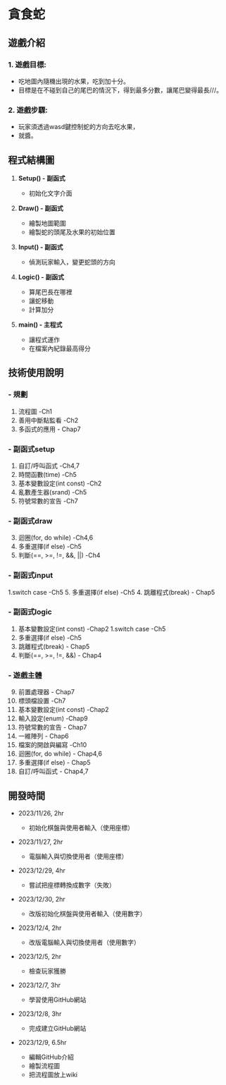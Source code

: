 # 貪食蛇

## 遊戲介紹

### 1. **遊戲目標:**
   - 吃地圖內隨機出現的水果，吃到加十分。
   - 目標是在不碰到自己的尾巴的情況下，得到最多分數，讓尾巴變得最長///。

### 2. **遊戲步驟:**
   - 玩家須透過wasd鍵控制蛇的方向去吃水果，
   - 就醬。

## 程式結構圖


1. **Setup() - 副函式**
   - 初始化文字介面

3. **Draw() - 副函式**
   - 繪製地圖範圍
   - 繪製蛇的頭尾及水果的初始位置

4. **Input() - 副函式**
   - 偵測玩家輸入，變更蛇頭的方向

5. **Logic() - 副函式**
   - 算尾巴長在哪裡
   - 讓蛇移動
   - 計算加分

6. **main() - 主程式**
   - 讓程式運作
   - 在檔案內紀錄最高得分


## 技術使用說明

### - 規劃
1. 流程圖 -Ch1
2. 善用中斷點監看 -Ch2
11. 多函式的應用 - Chap7
    
### - 副函式setup
1. 自訂/呼叫函式 -Ch4,7
6. 時間函數(time) -Ch5
3. 基本變數設定(int const) -Ch2
7. 亂數產生器(srand) -Ch5
8. 符號常數的宣告 -Ch7

### - 副函式draw
3. 迴圈(for, do while) -Ch4,6
4. 多重選擇(if else) -Ch5
3. 判斷(==, >=, !=, &&, ||) -Ch4

### - 副函式input
1.switch case -Ch5
5. 多重選擇(if else) -Ch5
4. 跳離程式(break) - Chap5

### - 副函式logic
1. 基本變數設定(int const) -Chap2
1.switch case -Ch5
5. 多重選擇(if else) -Ch5
4. 跳離程式(break) - Chap5
5. 判斷(==, >=, !=, &&) - Chap4
 
### - 遊戲主體
9. 前置處理器 - Chap7
10. 標頭檔設置 -Ch7
1. 基本變數設定(int const) -Chap2
2. 輸入設定(enum) -Chap9
3. 符號常數的宣告 - Chap7
4. 一維陣列 - Chap6
5. 檔案的開啟與編寫 -Ch10
3. 迴圈(for, do while) - Chap4,6
5. 多重選擇(if else) - Chap5
4. 自訂/呼叫函式 - Chap4,7

## 開發時間

- 2023/11/26, 2hr
  - 初始化棋盤與使用者輸入（使用座標）

- 2023/11/27, 2hr
  - 電腦輸入與切換使用者（使用座標）

- 2023/12/29, 4hr
  - 嘗試把座標轉換成數字（失敗）

- 2023/12/30, 2hr
  - 改版初始化棋盤與使用者輸入（使用數字）

- 2023/12/4, 2hr
  - 改版電腦輸入與切換使用者（使用數字）

- 2023/12/5, 2hr
  - 檢查玩家獲勝

- 2023/12/7, 3hr
  - 學習使用GitHub網站

- 2023/12/8, 3hr
  - 完成建立GitHub網站

- 2023/12/9, 6.5hr
  - 編輯GitHub介紹
  - 繪製流程圖
  - 把流程圖放上wiki
